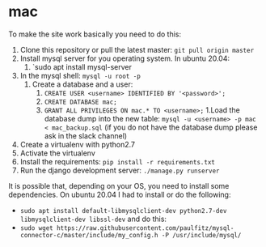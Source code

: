 # mac

To make the site work basically you need to do this:

1. Clone this repository or pull the latest master: `git pull origin master`
1. Install mysql server for you operating system. In ubuntu 20.04:
    1. `sudo apt install mysql-server
1. In the mysql shell: `mysql -u root -p`
    1. Create a database and a user: 
        1. `CREATE USER <username> IDENTIFIED BY '<password>';`
        1. `CREATE DATABASE mac;`
        1. `GRANT ALL PRIVILEGES ON mac.* TO <username>;`
1.Load the database dump into the new table: `mysql -u <username> -p mac < mac_backup.sql` (if you do not have the database dump please ask in the slack channel)
1. Create a virtualenv with python2.7
1. Activate the virtualenv
1. Install the requirements: `pip install -r requirements.txt`
1. Run the django development server: `./manage.py runserver`

It is possible that, depending on your OS, you need to install some dependencies. On ubuntu 20.04 I had to install or do the following:
- `sudo apt install default-libmysqlclient-dev python2.7-dev libmysqlclient-dev libssl-dev` 
and do this:
- `sudo wget https://raw.githubusercontent.com/paulfitz/mysql-connector-c/master/include/my_config.h -P /usr/include/mysql/`
